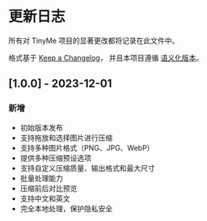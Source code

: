 # 更新日志

所有对 TinyMe 项目的显著更改都将记录在此文件中。

格式基于 [Keep a Changelog](https://keepachangelog.com/zh-CN/1.0.0/)，
并且本项目遵循 [语义化版本](https://semver.org/spec/v2.0.0.html)。

## [1.0.0] - 2023-12-01

### 新增

- 初始版本发布
- 支持拖放和选择图片进行压缩
- 支持多种图片格式（PNG、JPG、WebP）
- 提供多种压缩预设选项
- 支持自定义压缩质量、输出格式和最大尺寸
- 批量处理能力
- 压缩前后对比预览
- 支持中文和英文
- 完全本地处理，保护隐私安全 